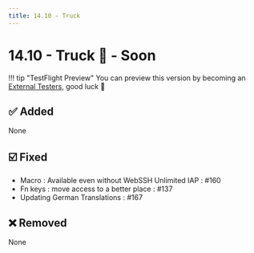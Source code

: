 ```yaml
---
title: 14.10 - Truck
---
```

# 14.10 - Truck :truck: - Soon

!!! tip "TestFlight Preview"
    You can preview this version by becoming an [External Testers](/documentation/becoming-external-tester/), good luck :muscle:

## :white_check_mark: Added
None

## :ballot_box_with_check: Fixed
* Macro : Available even without WebSSH Unlimited IAP : #160
* Fn keys : move access to a better place : #137
* Updating German Translations : #167

## :x: Removed
None